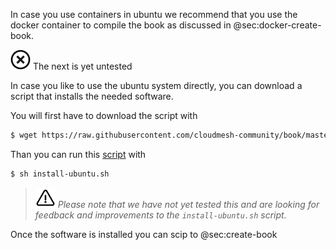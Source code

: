 In case you use containers in ubuntu we recommend that you use the
docker container to compile the book as discussed in
@sec:docker-create-book.

![No](images/no.png) The next is yet untested

In case you like to use the ubuntu system directly, you can download a
script that installs the needed software.

You will first have to download the script with

```bash
$ wget https://raw.githubusercontent.com/cloudmesh-community/book/master/install-ubuntu.sh
```

Than you can run this [script](https://raw.githubusercontent.com/cloudmesh-community/book/master/install-ubuntu.sh) with

```bash
$ sh install-ubuntu.sh
```

> ![Warning](images/warning.png) *Please note that we have not yet tested this and are looking
> for feedback and improvements to the `install-ubuntu.sh` script.*

Once the software is installed you can scip to @sec:create-book
